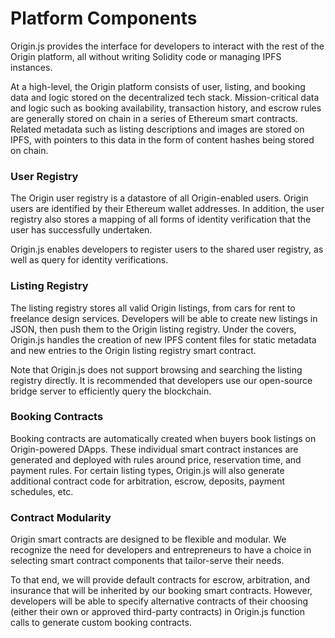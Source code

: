 # Platform Components

Origin.js provides the interface for developers to interact with the rest of the Origin platform, all without writing Solidity code or managing IPFS instances.

At a high-level, the Origin platform consists of user, listing, and booking data and logic stored on the decentralized tech stack. Mission-critical data and logic such as booking availability, transaction history, and escrow rules are generally stored on chain in a series of Ethereum smart contracts. Related metadata such as listing descriptions and images are stored on IPFS, with pointers to this data in the form of content hashes being stored on chain.

### User Registry

The Origin user registry is a datastore of all Origin-enabled users. Origin users are identified by their Ethereum wallet addresses. In addition, the user registry also stores a mapping of all forms of identity verification that the user has successfully undertaken.

Origin.js enables developers to register users to the shared user registry, as well as query for identity verifications.

### Listing Registry

The listing registry stores all valid Origin listings, from cars for rent to freelance design services. Developers will be able to create new listings in JSON, then push them to the Origin listing registry. Under the covers, Origin.js handles the creation of new IPFS content files for static metadata and new entries to the Origin listing registry smart contract.

Note that Origin.js does not support browsing and searching the listing registry directly. It is recommended that developers use our open-source bridge server to efficiently query the blockchain.

### Booking Contracts

Booking contracts are automatically created when buyers book listings on Origin-powered DApps. These individual smart contract instances are generated and deployed with rules around price, reservation time, and payment rules. For certain listing types, Origin.js will also generate additional contract code for arbitration, escrow, deposits, payment schedules, etc.

### Contract Modularity

Origin smart contracts are designed to be flexible and modular. We recognize the need for developers and entrepreneurs to have a choice in selecting smart contract components that tailor-serve their needs.

To that end, we will provide default contracts for escrow, arbitration, and insurance that will be inherited by our booking smart contracts. However, developers will be able to specify alternative contracts of their choosing (either their own or approved third-party contracts) in Origin.js function calls to generate custom booking contracts.
